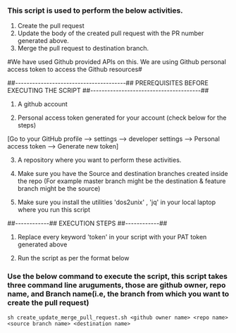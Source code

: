 ### This script is used to perform the below activities. 

1. Create the pull request
2. Update the body of the created pull request with the PR number generated above.
3. Merge the pull request to destination branch.

#We have used Github provided APIs on this.  We are using Github personal access token to access the Github resources#

##---------------------------------------##
PREREQUISITES BEFORE EXECUTING THE SCRIPT
##---------------------------------------##

1. A github account 

2. Personal access token generated for your account (check below for the steps) 

[Go to your GitHub profile --> settings --> developer settings --> Personal access token --> Generate new token]

3. A repository where you want to perform these activities. 

4. Make sure you have the Source and destination branches created inside the repo (For example master branch might be the destination & feature branch might be the source)

5. Make sure you install the utilities 'dos2unix' , 'jq' in your local laptop where you run this script


##------------##
EXECUTION STEPS
##------------##


1. Replace every keyword 'token' in your script with your PAT token generated above

3. Run the script as per the format below


### Use the below command to execute the script, this script takes three command line aruguments, those are github owner, repo name, and Branch name(i.e, the branch from which you want to create the pull request)

` sh create_update_merge_pull_request.sh <github owner name> <repo name> <source branch name> <destination name> `

